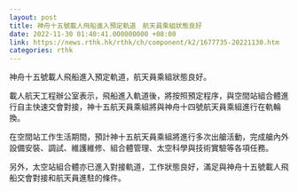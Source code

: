 ```yaml
---
layout: post
title: 神舟十五號載人飛船進入預定軌道　航天員乘組狀態良好
date: 2022-11-30 01:40:41.000000000 +08:00
link: https://news.rthk.hk/rthk/ch/component/k2/1677735-20221130.htm
categories: rthk
---
```


神舟十五號載人飛船進入預定軌道，航天員乘組狀態良好。

載人航天工程辦公室表示，飛船進入軌道後，將按照預定程序，與空間站組合體進行自主快速交會對接，神十五航天員乘組將與神舟十四號航天員乘組進行在軌輪換。

在空間站工作生活期間，預計神十五航天員乘組將進行多次出艙活動，完成艙內外設備安裝、調試、維護維修、組合體管理、太空科學與技術實驗等各項任務。

另外，太空站組合體亦已進入對接軌道，工作狀態良好，滿足與神舟十五號載人飛船交會對接和航天員進駐的條件。
